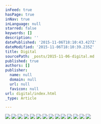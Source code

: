 ```yaml
---
inFeed: true
hasPage: true
inNav: true
inLanguage: null
starred: false
keywords: []
description: ''
datePublished: '2015-11-06T18:10:43.427Z'
dateModified: '2015-11-06T18:10:39.235Z'
title: Digital
sourcePath: _posts/2015-11-06-digital.md
published: true
authors: []
publisher:
  name: null
  domain: null
  url: null
  favicon: null
url: digital/index.html
_type: Article

---
```

![](https://the-grid-user-content.s3-us-west-2.amazonaws.com/78225f2d-e86b-46ea-ac6c-eb4cfcf89e12.png)
![](https://the-grid-user-content.s3-us-west-2.amazonaws.com/1b8775b1-5c36-42c2-bf13-9aadb9aae4e8.png)
![](https://the-grid-user-content.s3-us-west-2.amazonaws.com/a66c7e65-08fa-425e-9e9f-f955bf807eeb.png)
![](https://the-grid-user-content.s3-us-west-2.amazonaws.com/d2ac42b2-d180-4a7c-828e-3d25206679b8.png)
![](https://the-grid-user-content.s3-us-west-2.amazonaws.com/697e4849-1245-4ca9-b4d7-66cf0f51b832.png)
![](https://the-grid-user-content.s3-us-west-2.amazonaws.com/40eefc29-4b4c-4c14-8a8a-25a6bff9aabe.png)
![](https://the-grid-user-content.s3-us-west-2.amazonaws.com/0bcb2c1f-97bc-46e7-8dd0-85288aede3de.png)
![](https://the-grid-user-content.s3-us-west-2.amazonaws.com/1e5121a3-0c34-499e-8828-b20f3e9c9be2.png)
![](https://the-grid-user-content.s3-us-west-2.amazonaws.com/8583c77d-264d-4de9-afcf-854e3b01a828.png)
![](https://the-grid-user-content.s3-us-west-2.amazonaws.com/738b39cd-cba2-44bd-ae1b-297b064debb3.png)
![](https://the-grid-user-content.s3-us-west-2.amazonaws.com/9de90e52-2037-49f0-b018-bce8c85c1422.png)
![](https://the-grid-user-content.s3-us-west-2.amazonaws.com/e54dc148-eae5-492c-8bf8-cbfd39d67a12.png)
![](https://the-grid-user-content.s3-us-west-2.amazonaws.com/c8f8731c-c41f-4662-b057-5f40dbeb7caa.png)
![](https://the-grid-user-content.s3-us-west-2.amazonaws.com/c2606d47-6939-4c99-a708-4f37a09ba125.png)